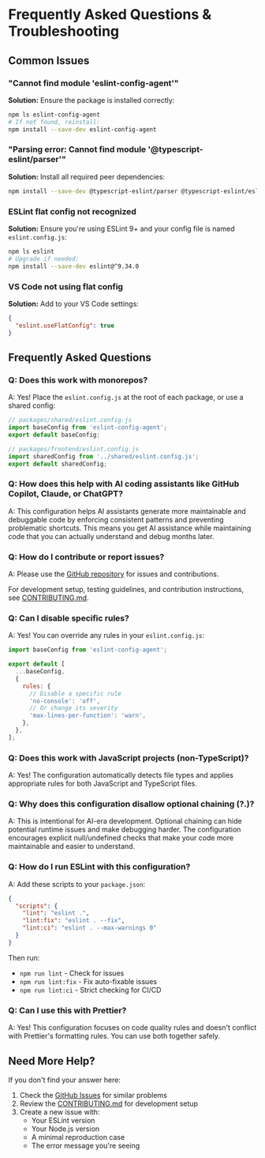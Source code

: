 # Frequently Asked Questions & Troubleshooting

## Common Issues

### "Cannot find module 'eslint-config-agent'"

**Solution:** Ensure the package is installed correctly:

```bash
npm ls eslint-config-agent
# If not found, reinstall:
npm install --save-dev eslint-config-agent
```

### "Parsing error: Cannot find module '@typescript-eslint/parser'"

**Solution:** Install all required peer dependencies:

```bash
npm install --save-dev @typescript-eslint/parser @typescript-eslint/eslint-plugin
```

### ESLint flat config not recognized

**Solution:** Ensure you're using ESLint 9+ and your config file is named `eslint.config.js`:

```bash
npm ls eslint
# Upgrade if needed:
npm install --save-dev eslint@^9.34.0
```

### VS Code not using flat config

**Solution:** Add to your VS Code settings:

```json
{
  "eslint.useFlatConfig": true
}
```

## Frequently Asked Questions

### **Q: Does this work with monorepos?**

A: Yes! Place the `eslint.config.js` at the root of each package, or use a shared config:

```javascript
// packages/shared/eslint.config.js
import baseConfig from 'eslint-config-agent';
export default baseConfig;

// packages/frontend/eslint.config.js
import sharedConfig from '../shared/eslint.config.js';
export default sharedConfig;
```

### **Q: How does this help with AI coding assistants like GitHub Copilot, Claude, or ChatGPT?**

A: This configuration helps AI assistants generate more maintainable and debuggable code by enforcing consistent patterns and preventing problematic shortcuts. This means you get AI assistance while maintaining code that you can actually understand and debug months later.

### **Q: How do I contribute or report issues?**

A: Please use the [GitHub repository](https://github.com/tupe12334/eslint-config) for issues and contributions.

For development setup, testing guidelines, and contribution instructions, see [CONTRIBUTING.md](CONTRIBUTING.md).

### **Q: Can I disable specific rules?**

A: Yes! You can override any rules in your `eslint.config.js`:

```javascript
import baseConfig from 'eslint-config-agent';

export default [
  ...baseConfig,
  {
    rules: {
      // Disable a specific rule
      'no-console': 'off',
      // Or change its severity
      'max-lines-per-function': 'warn',
    },
  },
];
```

### **Q: Does this work with JavaScript projects (non-TypeScript)?**

A: Yes! The configuration automatically detects file types and applies appropriate rules for both JavaScript and TypeScript files.

### **Q: Why does this configuration disallow optional chaining (?.)?**

A: This is intentional for AI-era development. Optional chaining can hide potential runtime issues and make debugging harder. The configuration encourages explicit null/undefined checks that make your code more maintainable and easier to understand.

### **Q: How do I run ESLint with this configuration?**

A: Add these scripts to your `package.json`:

```json
{
  "scripts": {
    "lint": "eslint .",
    "lint:fix": "eslint . --fix",
    "lint:ci": "eslint . --max-warnings 0"
  }
}
```

Then run:
- `npm run lint` - Check for issues
- `npm run lint:fix` - Fix auto-fixable issues
- `npm run lint:ci` - Strict checking for CI/CD

### **Q: Can I use this with Prettier?**

A: Yes! This configuration focuses on code quality rules and doesn't conflict with Prettier's formatting rules. You can use both together safely.

## Need More Help?

If you don't find your answer here:

1. Check the [GitHub Issues](https://github.com/tupe12334/eslint-config/issues) for similar problems
2. Review the [CONTRIBUTING.md](CONTRIBUTING.md) for development setup
3. Create a new issue with:
   - Your ESLint version
   - Your Node.js version  
   - A minimal reproduction case
   - The error message you're seeing